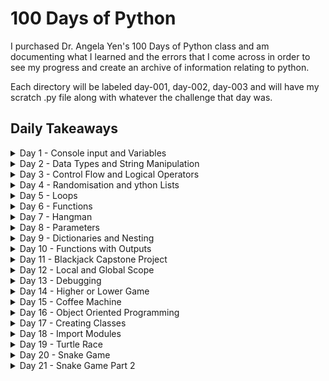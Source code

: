 # 100 Days of Python

I purchased Dr. Angela Yen's 100 Days of Python class and am documenting what I learned and the errors that I come across in order to see my progress and create an archive of information relating to python.

Each directory will be labeled day-001, day-002, day-003 and will have my scratch .py file along with whatever the challenge that day was.

## Daily Takeaways

<details>
<summary>Day 1 - Console input and Variables</summary>

### What I learned
- I learned about printing and interacting with the console via `print()` and `input()`.
    ```py
    # Prints 'Hello World' into the terminal
    print("Hello World")

    # Prompts the user with an input asking what their name is
    input("What is your name?")
    ```
- I learned how to instantiate variables
    ```py
    # Stores the user input in the name variable
    name = input("What is your name?")

    # Prints the name that the user input
    print(name)
    ```
- I learned how to get the number of characters of a string using `len()` and that you can embed methods in other methods
    ```py
    # Returns the number of characters that the user input
    # If user inputs 'Zach' then length will return '4'
    length = len(input("What is your name?"))

    # Prints a string with using the length variable
    print("Your name is " + length + " characters long!")
    ```
### Takeaways
- Python3 is different than python. I ran into this error when using the input command:
    ```
    What is your name? Zach
    Traceback (most recent call last):
    File "day-001/main.py", line 2, in <module>
    name = input("What is your name?")
    File "<string>", line 1, in <module>
    NameError: name 'Zach' is not defined
    ``` 
    After further researching the error I realized that it was because I was using the wrong version of python and python v2 needed `raw_input()` rather than just `input()`. For future refrence make sure you run scripts using `$ python3 main.py` rather than just `$python main.py`

</details>

<details>
<summary>Day 2 - Data Types and String Manipulation</summary>

### What I learned
- I learned about the different Data Types in python
    - They are vary similar to C# variables with a few exceptions
    - Strings, Integers, Floats, and Booleans
- I learned how to type cast with `str(1234)` or `int("1234")` and type check with `type("Hello")`
- I learned about f-Strings which is very similar to a template literal but instead of using back ticks, you write it like this:
```py
variable = "variable"
print(f"This is a f-String with a {variable} inside")
```
- I learned how to round ints and floats using `round()`, you can specify how many decimals with the second parameter like so:
```py
# Will return 1235
round(1234.567)

# Will return 1235.57
round(1234.567, 2)
```
### Takeaways
- You can use `_` as commas in long numbers, python will ignore any `_` in the output 
```py
# Will output 246913578 with no `_`
print(123_456_789 + 123_456_789)
```

</details>

<details>
<summary>Day 3 - Control Flow and Logical Operators</summary>

### What I learned
- If statements work exactly the same as JS but with different syntax. They require a collon at the end of the if statement and rather than `{ }` for the content, you must indent all the code that is inside.
    ```py
    if 1 = 2:
        print('1 = 2')
    elif 1 = 1:
        print('1 = 1')
    else:
        print('1 != 1 or 2')
    ```
- Rather than `&&` `||` and `!` logical operators are written in english like so `and` `or` `not`
</details>

<details>
<summary>Day 4 - Randomisation and ython Lists</summary>

### What I learned
- You must import modules in python similar to importing files and packages in node. However, a lot of built in packages in node are not built in to python. For example, you must `import random` before you can use random methods
- Random has to take into account int or float, you can do this by either using `random.randint(x. y)` for an int between x and y or `random.random()` for a float between 0 and 1
- Lists in python work the exact same as arrays in JS

</details>

<details>
<summary>Day 5 - Loops</summary>

### What I learned
- Loops are written much more simply:
    ```py
    fruits = ['Apple', 'Orange', 'Banana']

    for fruit in fruits:
        print(fruit)
    ```
- You can use `range()` to mimic a javascript like for loop:
    ```py
    # Will print numbers until it reaches 100
    # range will not use the last digit in the second parameter (in this case 101, so the max is 100)
    # The 3 parameter is how the number will be incremeneted
    for number in range(1, 101, 1):
        print(number)
    ```

</details>

<details>
<summary>Day 6 - Functions</summary>

### What I learned
- Indentations are very important when using functions, 4 spaces (or 1 tab) is how you signify whether or not the content is inside a funciton or not
    ```py
    def my_function():
        print("This is in a function")
    ```

</details>

<details>
<summary>Day 7 - Hangman</summary>

### What I learned
- you can use `in` or `not in` to check if a string or character is in an array or string. I found this to be quite useful when creating the hangman project.
    ```py
    # Will return "string contains the word Test"
    string = "Test String"
    if "Test" not in string:
        print("string does not contain the word Test")
    else:
        print("string contains the word Test")
    ```

</details>

<details>
<summary>Day 8 - Parameters</summary>

### What I learned
- Parameters do not have to be in order based on definition:
    ```py
    # Positional Parameters by default and read from left to right
    # Will out put '1 2 3'
    def position_params(a, b, c):
        print(a, b, c)
    position_parans(1, 2, 3)

    # Keyword Parameters do not need to be in any order
    # Will out put '3 1 2'
    def position_params(a, b, c):
        print(a, b, c)
    position_parans(b=1, c=2, a=3)
    
    ```

</details>

<details>
<summary>Day 9 - Dictionaries and Nesting</summary>

### What I learned
- Dictionaries are basically just javascript objects:
    ```py
        capital_dict = {
            "France": "Paris",
            "Germany": "Berlin"
        }

        # You can add key value pairs like this
        capital_dict["Spain"] = "Madrid"
    ```
- If you pass a dictionary through a for loop it will only return the key:
    ```py
        capital_dict = {
            "France": "Paris",
            "Germany": "Berlin"
        }

        #This will print 'France' and 'Germany'
        for country in capital_dict:
            print(country)

        #This will print 'Paris' and 'Berlin'
        for capital in capital_dict:
            print(capital_dict[capital])
    ```

</details>

<details>
<summary>Day 10 - Functions with Outputs</summary>

### What I learned
- `.title()` formats a string no matter the input to have every first letter of a word be capitalized and the rest will be lowercased
    ```py
        # This will output 'Zach Yarbrough'
        def format_name(first_name, last_name):
            return f"{first_name.title()} {last_name.title()}"
        print(format_name("zACh", "YaRBRouGh"))

    ```
- You can write docstrings inside a function using 3 quotes like this: `"""This is a docstring"""` to write a breif description for your functions
    ```py
        def docstring_func(string):
        """Returns a string when called"""
        return string

        docstring_func("Docsign Example")
    ```

</details>

<details>
<summary>Day 11 - Blackjack Capstone Project</summary>

### Takeaways
- After 10 days of python, I am finding it really enjoyable. For this capstone project, we had to build the game of Blackjack and this required me to use pretty much everything I had learned previously, from functions to variables.
- I can not wait to get more in depth with python and its nuances. I find the language much more readable and easy to understand than javascript

</details>

<details>
<summary>Day 12 - Local and Global Scope</summary>

### What I learned
- You have to make a variable a global scope inside the function for you to use it
    ```py
    global_var = 1
    # Will return 2
    def global_function():
        global global_var
        return global_var += 1
    function()

    local_var = 1
    def local_function():
        local_var = 2
    # Will print out 2
    local_function()
    # Will print out 1
    print(local_var)
    ```
- You can make a constant by writing the variable name all uppercase:
    ```py
    CONSTANT_VARIABLE = 3
    print(CONSTANT_VARIABLE)
    ```

</details>

<details>
<summary>Day 13 - Debugging</summary>

### What I learned
- Today was learning about debugging, however I am already very familiar with debugging code while working with javascript. There were some cementing concepts that were good to go over, but in general I did not learn anythin new this lesson

</details>

<details>
<summary>Day 14 - Higher or Lower Game</summary>

### Takeaways
- I decided to use a while loop rather than recursion this time. I found that I had been using recursion to solve all the problems in the course work and the instructor kept using while loops instead. So I figured I would instead use a while loop to check if the user is still playing and it worked extremely well.

</details>

<details>
<summary>Day 15 - Coffee Machine</summary>

### Takeaways
- The coffee machine project was fairly simple. I am still really enjoying python and can not wait to get much mor in depth in later days.

</details>

<details>
<summary>Day 16 - Object Oriented Programming</summary>

### Takeaways
- We learned about OOP today. It is very straight forward after my experience with it in javascript. With a few differences:
- For example, instead of a constructor method where you define all of your attributes, python uses the __init__ method and you need to pass `self` inside the __init__ parameters as well.
    ```py
    class Student:
        def __init__(self, name, age)"
            self.name = name
            self.age = age
    
    student = Student("Zach", 22)
    # This will print out `Zach`
    print(student.name)
    ```

</details>

<details>
<summary>Day 17 - Creating Classes</summary>

### Takeaways
- I touched on creating classes yesterday and I think it is very simple. There is not much different when compared to JS.

</details>

<details>
<summary>Day 18 - Import Modules</summary>

### What I learned
- This lesson was getting me comfortable importing/installing python modules (packages in node)

</details>

<details>
<summary>Day 19 - Turtle Race</summary>

- I took a break from learning python so I could focus on data structures and algorithms for my amazon interview loop. However this was a fun lesson to get back in the rythmn.

### What I learned
- We learned more about the turtle package and it seems to be a fun package for creating simple games
- We touched on event listeners that watch for key inputs

</details>

<details>
<summary>Day 20 - Snake Game</summary>

### What I learned
- There is a time module you can use `import time` that will allow you to increment easily and do other things related to time

</details>

<details>
<summary>Day 21 - Snake Game Part 2</summary>

### What I learned
- It is difficult to import files across directories

</details>